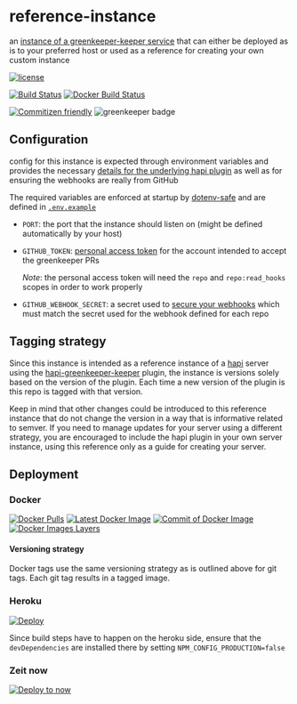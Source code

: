 # reference-instance

an [instance of a greenkeeper-keeper service](https://github.com/greenkeeper-keeper/meta#instance-deployment-options)
that can either be deployed as is to your preferred host or used as a
reference for creating your own custom instance

[![license](https://img.shields.io/github/license/greenkeeper-keeper/reference-instance.svg)](LICENSE)

[![Build Status](https://img.shields.io/travis/greenkeeper-keeper/reference-instance.svg?style=flat&branch=master)](https://travis-ci.org/greenkeeper-keeper/reference-instance)
[![Docker Build Status](https://img.shields.io/docker/build/greenkeeperkeeper/reference-instance.svg)](https://hub.docker.com/r/greenkeeperkeeper/reference-instance/builds/)

[![Commitizen friendly](https://img.shields.io/badge/commitizen-friendly-brightgreen.svg)](http://commitizen.github.io/cz-cli/)
![greenkeeper badge](https://badges.greenkeeper.io/greenkeeper-keeper/reference-instance.svg)

## Configuration

config for this instance is expected through environment variables and
provides the necessary [details for the underlying hapi plugin](https://github.com/greenkeeper-keeper/hapi-greenkeeper-keeper#configuration)
as well as for ensuring the webhooks are really from GitHub

The required variables are enforced at startup by [dotenv-safe](https://github.com/rolodato/dotenv-safe)
and are defined in [`.env.example`](./.env.example)

* `PORT`: the port that the instance should listen on (might be defined
  automatically by your host)
* `GITHUB_TOKEN`: [personal access token](https://help.github.com/articles/creating-an-access-token-for-command-line-use/)
  for the account intended to accept the greenkeeper PRs

  _Note_: the personal access token will need the `repo` and `repo:read_hooks`
  scopes in order to work properly
* `GITHUB_WEBHOOK_SECRET`: a secret used to [secure your webhooks](https://developer.github.com/webhooks/securing/)
  which must match the secret used for the webhook defined for each repo

## Tagging strategy

Since this instance is intended as a reference instance of a [hapi](https://hapijs.com/)
server using the [hapi-greenkeeper-keeper](https://github.com/greenkeeper-keeper/hapi-greenkeeper-keeper)
plugin, the instance is versions solely based on the version of the plugin. Each
time a new version of the plugin is this repo is tagged with that version.

Keep in mind that other changes could be introduced to this reference instance
that do not change the version in a way that is informative related to semver.
If you need to manage updates for your server using a different strategy, you
are encouraged to include the hapi plugin in your own server instance, using
this reference only as a guide for creating your server.

## Deployment

### Docker

[![Docker Pulls](https://img.shields.io/docker/pulls/greenkeeperkeeper/reference-instance.svg)](https://hub.docker.com/r/greenkeeperkeeper/reference-instance/)
[![Latest Docker Image](https://images.microbadger.com/badges/version/greenkeeperkeeper/reference-instance.svg)](https://microbadger.com/images/greenkeeperkeeper/reference-instance)
[![Commit of Docker Image](https://images.microbadger.com/badges/commit/greenkeeperkeeper/reference-instance.svg)](https://microbadger.com/images/greenkeeperkeeper/reference-instance)
[![Docker Images Layers](https://images.microbadger.com/badges/image/greenkeeperkeeper/reference-instance.svg)](https://microbadger.com/images/greenkeeperkeeper/reference-instance)

#### Versioning strategy

Docker tags use the same versioning strategy as is outlined above for git tags.
Each git tag results in a tagged image.

### Heroku

[![Deploy](https://www.herokucdn.com/deploy/button.svg)](https://heroku.com/deploy)

Since build steps have to happen on the heroku side, ensure that the `devDependencies`
are installed there by setting `NPM_CONFIG_PRODUCTION=false`

### Zeit now

[![Deploy to now](https://deploy.now.sh/static/button.svg)](https://deploy.now.sh/?repo=https://github.com/greenkeeperkeeper/reference-instance&env=GITHUB_TOKEN&env=GITHUB_WEBHOOK_SECRET)
